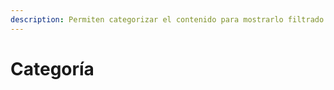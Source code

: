 ```yaml
---
description: Permiten categorizar el contenido para mostrarlo filtrado a los usuarios
---
```


# Categoría

